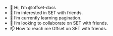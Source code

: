 - 👋 Hi, I’m @offset-dass
- 👀 I’m interested in SET with friends.
- 🌱 I’m currently learning pagination.
- 💞️ I’m looking to collaborate on SET with friends.
- 📫 How to reach me Offset on SET with friends.

<!---
offset-dass/offset-dass is a ✨ special ✨ repository because its `README.md` (this file) appears on your GitHub profile.
You can click the Preview link to take a look at your changes.
--->

